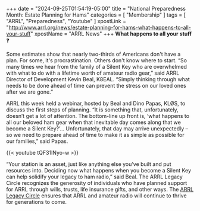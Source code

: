 +++
date = "2024-09-25T01:54:19-05:00"
title = "National Preparedness Month: Estate Planning for Hams"
categories = [ "Membership" ]
tags = [ "ARRL", "Preparedness", "Youtube" ]
xpostLink = "http://www.arrl.org/news/estate-planning-for-hams-what-happens-to-all-your-stuff"
xpostName = "ARRL News"
+++
**What happens to all your stuff** :question:

Some estimates show that nearly two-thirds of Americans don't have
a plan. For some, it's procrastination. Others don't know where to
start. “So many times we hear from the family of a Silent Key who
are overwhelmed with what to do with a lifetime worth of amateur radio
gear,” said ARRL Director of Development Kevin Beal, K8EAL. “Simply
thinking through what needs to be done ahead of time can prevent the
stress on our loved ones after we are gone.”
<!--more-->

ARRL this week held a webinar, hosted by Beal and Dino Papas, KLØS,
to discuss the first steps of planning. “It is something that,
unfortunately, doesn’t get a lot of attention. The bottom-line
up front is, ‘what happens to all our beloved ham gear when that
inevitable day comes along that we become a Silent Key?’...
Unfortunately, that day may arrive unexpectedly – so we need to
prepare ahead of time to make it as simple as possible for our
families,” said Papas.

{{< youtube tQF31INyo-w >}}
<p class="clear"></p>

“Your station is an asset, just like anything else you’ve built and
put resources into. Deciding now what happens when you become a Silent
Key can help solidify your legacy to ham radio,” said Beal. The ARRL
Legacy Circle recognizes the generosity of individuals who have planned
support for ARRL through wills, trusts, life insurance gifts, and other
ways. The [ARRL Legacy Circle][legacy] ensures that ARRL and amateur
radio will continue to thrive for generations to come.

[legacy]: https://www.arrl.org/arrl-legacy-circle

